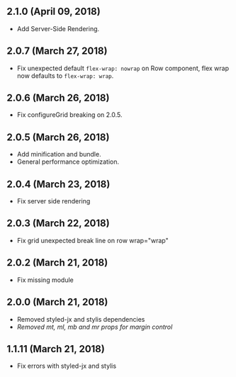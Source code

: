 ## 2.1.0 (April 09, 2018)

- Add Server-Side Rendering.

## 2.0.7 (March 27, 2018)

- Fix unexpected default `flex-wrap: nowrap` on Row component, flex wrap now defaults to `flex-wrap: wrap`.

## 2.0.6 (March 26, 2018)

- Fix configureGrid breaking on 2.0.5.

## 2.0.5 (March 26, 2018)

- Add minification and bundle.
- General performance optimization.

## 2.0.4 (March 23, 2018)

- Fix server side rendering

## 2.0.3 (March 22, 2018)

- Fix grid unexpected break line on row wrap="wrap"

## 2.0.2 (March 21, 2018)

- Fix missing module

## 2.0.0 (March 21, 2018)

- Removed styled-jx and stylis dependencies
- *Removed mt, ml, mb and mr props for margin control*

## 1.1.11 (March 21, 2018)

- Fix errors with styled-jx and stylis
